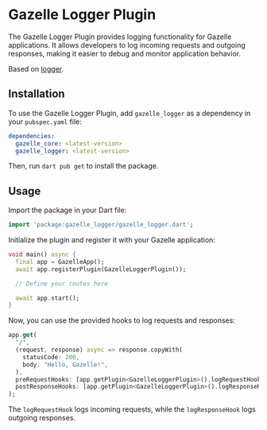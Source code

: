 # Gazelle Logger Plugin

The Gazelle Logger Plugin provides logging functionality for Gazelle applications.
It allows developers to log incoming requests and outgoing responses, making it easier to debug and monitor application behavior.

Based on [logger](https://pub.dev/packages/logger).

## Installation
To use the Gazelle Logger Plugin, add `gazelle_logger` as a dependency in your `pubspec.yaml` file:

```yaml
dependencies:
  gazelle_core: <latest-version>
  gazelle_logger: <latest-version>
```

Then, run `dart pub get` to install the package.

## Usage
Import the package in your Dart file:

```dart
import 'package:gazelle_logger/gazelle_logger.dart';
```

Initialize the plugin and register it with your Gazelle application:

```dart
void main() async {
  final app = GazelleApp();
  await app.registerPlugin(GazelleLoggerPlugin());

  // Define your routes here

  await app.start();
}
```

Now, you can use the provided hooks to log requests and responses:

```dart
app.get(
  "/",
  (request, response) async => response.copyWith(
    statusCode: 200,
    body: "Hello, Gazelle!",
  ),
  preRequestHooks: [app.getPlugin<GazelleLoggerPlugin>().logRequestHook],
  postResponseHooks: [app.getPlugin<GazelleLoggerPlugin>().logResponseHook],
);
```

The `logRequestHook` logs incoming requests, while the `logResponseHook` logs outgoing responses.
